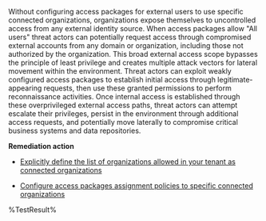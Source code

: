 Without configuring access packages for external users to use specific connected organizations, organizations expose themselves to uncontrolled access from any external identity source. When access packages allow "All users" threat actors can potentially request access through compromised external accounts from any domain or organization, including those not authorized by the organization. This broad external access scope bypasses the principle of least privilege and creates multiple attack vectors for lateral movement within the environment. Threat actors can exploit weakly configured access packages to establish initial access through legitimate-appearing requests, then use these granted permissions to perform reconnaissance activities. Once internal access is established through these overprivileged external access paths, threat actors can attempt escalate their privileges, persist in the environment through additional access requests, and potentially move laterally to compromise critical business systems and data repositories.

**Remediation action**

* [Explicitly define the list of organizations allowed in your tenant as connected organizations](https://learn.microsoft.com/en-us/entra/id-governance/entitlement-management-organization)

* [Configure access packages assignment policies to specific connected organizations](https://learn.microsoft.com/en-us/entra/id-governance/entitlement-management-access-package-create#allow-users-not-in-your-directory-to-request-the-access-package)

<!--- Results --->
%TestResult%

